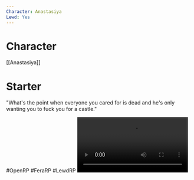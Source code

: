 ```yaml
---
Character: Anastasiya
Lewd: Yes
---
```

# Character
[[Anastasiya]]

# Starter

"What's the point when everyone you cared for is dead and he's only wanting you to fuck you for a castle."
  

#OpenRP #FeraRP #LewdRP 
![](EvHhfC0XMAAb43P.mp4)